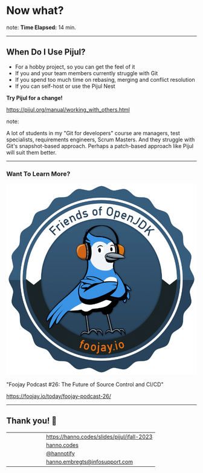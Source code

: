 <!-- .slide: data-background="img/background/usb-sticks.jpg" data-background-color="black" data-background-opacity="0.3"-->

# Now what?

note:
**Time Elapsed:** 14 min.

---

## When Do I Use Pijul?

* For a hobby project, so you can get the feel of it <!-- .element: class="fragment fade-in-then-semi-out" data-fragment-index="1" -->
* If you and your team members currently struggle with Git <!-- .element: class="fragment fade-in-then-semi-out" data-fragment-index="2" -->
* If you spend too much time on rebasing, merging and conflict resolution <!-- .element: class="fragment fade-in-then-semi-out" data-fragment-index="3" -->
* If you can self-host or use the Pijul Nest <!-- .element: class="fragment fade-in-then-semi-out" data-fragment-index="4" -->

**Try Pijul for a change!** <!-- .element: class="fragment fade-in-then-semi-out" data-fragment-index="5" -->

<https://pijul.org/manual/working_with_others.html> <!-- .element class="attribution fragment" data-fragment-index="4" -->

note: 

A lot of students in my "Git for developers" course are managers, test specialists, requirements engineers, Scrum Masters. And they struggle with Git's snapshot-based approach. Perhaps a patch-based approach like Pijul will suit them better.

---

### Want To Learn More?

![Foojay Podcast Logo](img/logos/foojay.io.png) <!-- .element: width="30%" -->

"Foojay Podcast #26: The Future of Source Control and CI/CD"

<https://foojay.io/today/foojay-podcast-26/>

---

## Thank you! 🙂

<table style="font-size: 100%">
<tr>
        <td style="text-align: right; vertical-align: middle; width: 25%"><img width="15%"
                data-src="img/icons/slide-deck.png" class="no-background" /></td>
        <td style="vertical-align: middle;"><a
                href="https://hanno.codes/slides/pijul/jfall-2023">https://hanno.codes/slides/pijul/jfall-2023</a>
        </td>
</tr>                   
<tr>
        <td style="text-align: right; vertical-align: middle;"><img width="15%"
                data-src="img/icons/website.png" class="no-background" /></td>
        <td style="vertical-align: middle;"><a
                href="https://hanno.codes">hanno.codes</a></td>
</tr>
<tr>
        <td style="text-align: right; vertical-align: middle;"><img width="15%"
                data-src="img/icons/twitter-white.png" class="no-background" /></td>
        <td style="vertical-align: middle;"><a
                href="https://www.twitter.com/hannotify">@hannotify</a></td>
</tr>
<tr>
        <td style="text-align: right; vertical-align: middle;"><img width="15%"
                data-src="img/icons/envelope.png" class="no-background" /></td>
        <td style="vertical-align: middle;"><a
                href="">hanno&#8203.&#8203embregts&#8203@&#8203infosupport&#8203.&#8203com</a></td>
</tr>
</table>

